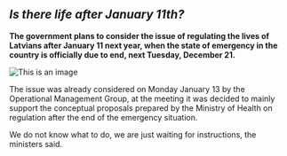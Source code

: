 ## ***Is there life after January 11th?***

**The government plans to consider the issue of regulating the lives of Latvians after January 11 next year, when the state of emergency in the country is officially due to end, next Tuesday, December 21.**

![This is an image](https://bb.lv/engine/client/content/articles/mega/1639585246641899ba10226e7a546aa70fb809c299a14.jpg)

The issue was already considered on Monday January 13 by the Operational Management Group, at the meeting it was decided to mainly support the conceptual proposals prepared by the Ministry of Health on regulation after the end of the emergency situation.

We do not know what to do, we are just waiting for instructions, the ministers said.